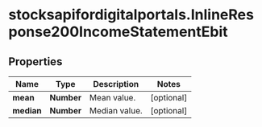 # stocksapifordigitalportals.InlineResponse200IncomeStatementEbit

## Properties

Name | Type | Description | Notes
------------ | ------------- | ------------- | -------------
**mean** | **Number** | Mean value. | [optional] 
**median** | **Number** | Median value. | [optional] 


